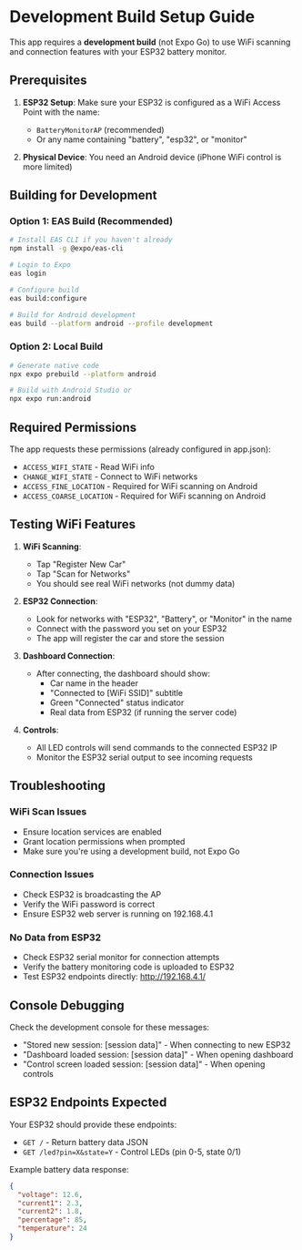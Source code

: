 # Development Build Setup Guide

This app requires a **development build** (not Expo Go) to use WiFi scanning and connection features with your ESP32 battery monitor.

## Prerequisites

1. **ESP32 Setup**: Make sure your ESP32 is configured as a WiFi Access Point with the name:
   - `BatteryMonitorAP` (recommended)
   - Or any name containing "battery", "esp32", or "monitor"

2. **Physical Device**: You need an Android device (iPhone WiFi control is more limited)

## Building for Development

### Option 1: EAS Build (Recommended)
```bash
# Install EAS CLI if you haven't already
npm install -g @expo/eas-cli

# Login to Expo
eas login

# Configure build
eas build:configure

# Build for Android development
eas build --platform android --profile development
```

### Option 2: Local Build
```bash
# Generate native code
npx expo prebuild --platform android

# Build with Android Studio or
npx expo run:android
```

## Required Permissions

The app requests these permissions (already configured in app.json):
- `ACCESS_WIFI_STATE` - Read WiFi info
- `CHANGE_WIFI_STATE` - Connect to WiFi networks
- `ACCESS_FINE_LOCATION` - Required for WiFi scanning on Android
- `ACCESS_COARSE_LOCATION` - Required for WiFi scanning on Android

## Testing WiFi Features

1. **WiFi Scanning**: 
   - Tap "Register New Car" 
   - Tap "Scan for Networks"
   - You should see real WiFi networks (not dummy data)

2. **ESP32 Connection**:
   - Look for networks with "ESP32", "Battery", or "Monitor" in the name
   - Connect with the password you set on your ESP32
   - The app will register the car and store the session

3. **Dashboard Connection**:
   - After connecting, the dashboard should show:
     - Car name in the header
     - "Connected to [WiFi SSID]" subtitle
     - Green "Connected" status indicator
     - Real data from ESP32 (if running the server code)

4. **Controls**:
   - All LED controls will send commands to the connected ESP32 IP
   - Monitor the ESP32 serial output to see incoming requests

## Troubleshooting

### WiFi Scan Issues
- Ensure location services are enabled
- Grant location permissions when prompted
- Make sure you're using a development build, not Expo Go

### Connection Issues
- Check ESP32 is broadcasting the AP
- Verify the WiFi password is correct
- Ensure ESP32 web server is running on 192.168.4.1

### No Data from ESP32
- Check ESP32 serial monitor for connection attempts
- Verify the battery monitoring code is uploaded to ESP32
- Test ESP32 endpoints directly: http://192.168.4.1/

## Console Debugging

Check the development console for these messages:
- "Stored new session: [session data]" - When connecting to new ESP32
- "Dashboard loaded session: [session data]" - When opening dashboard
- "Control screen loaded session: [session data]" - When opening controls

## ESP32 Endpoints Expected

Your ESP32 should provide these endpoints:
- `GET /` - Return battery data JSON
- `GET /led?pin=X&state=Y` - Control LEDs (pin 0-5, state 0/1)

Example battery data response:
```json
{
  "voltage": 12.6,
  "current1": 2.3,
  "current2": 1.8,
  "percentage": 85,
  "temperature": 24
}
```
